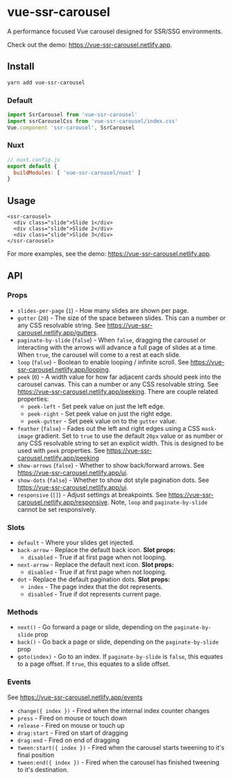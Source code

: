 # vue-ssr-carousel

A performance focused Vue carousel designed for SSR/SSG environments.

Check out the demo: https://vue-ssr-carousel.netlify.app.

## Install

```sh
yarn add vue-ssr-carousel
```

### Default

```js
import SsrCarousel from 'vue-ssr-carousel'
import ssrCarouselCss from 'vue-ssr-carousel/index.css'
Vue.component 'ssr-carousel', SsrCarousel
```

### Nuxt

```js
// nuxt.config.js
export default {
  buildModules: [ 'vue-ssr-carousel/nuxt' ]
}
```

## Usage

```vue
<ssr-carousel>
  <div class="slide">Slide 1</div>
  <div class="slide">Slide 2</div>
  <div class="slide">Slide 3</div>
</ssr-carousel>
```

For more examples, see the demo: https://vue-ssr-carousel.netlify.app.

## API

### Props

- `slides-per-page` (`1`) - How many slides are shown per page.
- `gutter` (`20`) - The size of the space between slides.  This can a number or any CSS resolvable string. See https://vue-ssr-carousel.netlify.app/gutters.
- `paginate-by-slide` (`false`) - When `false`, dragging the carousel or interacting with the arrows will advance a full page of slides at a time.  When `true`, the carousel will come to a rest at each slide.
- `loop` (`false`) - Boolean to enable looping / infinite scroll. See https://vue-ssr-carousel.netlify.app/looping.
- `peek` (`0`) - A width value for how far adjacent cards should peek into the carousel canvas. This can a number or any CSS resolvable string. See https://vue-ssr-carousel.netlify.app/peeking.  There are couple related properties:
  - `peek-left` - Set peek value on just the left edge.
  - `peek-right` - Set peek value on just the right edge.
  - `peek-gutter` - Set peek value on to the `gutter` value.
- `feather` (`false`) - Fades out the left and right edges using a CSS `mask-image` gradient.  Set to `true` to use the default `20px` value or as number or any CSS resolvable string to set an explicit width. This is designed to be used with `peek` properties. See https://vue-ssr-carousel.netlify.app/peeking
- `show-arrows` (`false`) - Whether to show back/forward arrows. See https://vue-ssr-carousel.netlify.app/ui.
- `show-dots` (`false`) - Whether to show dot style pagination dots. See https://vue-ssr-carousel.netlify.app/ui.
- `responsive` (`[]`) - Adjust settings at breakpoints. See https://vue-ssr-carousel.netlify.app/responsive. Note, `loop` and `paginate-by-slide` cannot be set responsively.

### Slots

- `default` - Where your slides get injected.
- `back-arrow` - Replace the default back icon. **Slot props:**
  - `disabled` - True if at first page when not looping.
- `next-arrow` - Replace the default next icon. **Slot props:**
  - `disabled` - True if at first page when not looping.
- `dot` - Replace the default pagination dots.  **Slot props:**
  - `index` - The page index that the dot represents.
  - `disabled` - True if dot represents current page.

### Methods

- `next()` - Go forward a page or slide, depending on the `paginate-by-slide` prop
- `back()` - Go back a page or slide, depending on the `paginate-by-slide` prop
- `goto(index)` - Go to an index.  If `paginate-by-slide` is `false`, this equates to a page offset.  If `true`, this equates to a slide offset.

### Events

See https://vue-ssr-carousel.netlify.app/events

- `change({ index })` - Fired when the internal index counter changes
- `press` - Fired on mouse or touch down
- `release` - Fired on mouse or touch up
- `drag:start` - Fired on start of dragging
- `drag:end` - Fired on end of dragging
- `tween:start({ index })` - Fired when the carousel starts tweening to it's final position
- `tween:end({ index })` - Fired when the carousel has finished tweening to it's destination.
